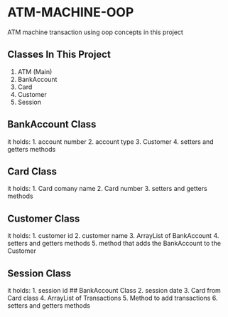 # ATM-MACHINE-OOP

ATM machine transaction using oop concepts in this project 
## Classes In This Project
1. ATM (Main)
2. BankAccount
3. Card
4. Customer
5. Session

## BankAccount Class
it holds:
          1. account number 
          2. account type
          3. Customer 
          4. setters and getters methods

## Card Class
it holds:
          1. Card comany name
          2. Card number
          3. setters and getters methods

## Customer Class
it holds:
          1. customer id
          2. customer name
          3. ArrayList of BankAccount 
          4. setters and getters methods
          5. method that adds the BankAccount to the Customer

## Session Class
it holds:
          1. session id ## BankAccount Class
          2. session date
          3. Card from Card class
          4. ArrayList of Transactions 
          5. Method to add transactions
          6. setters and getters methods

